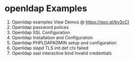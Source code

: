 # openldap Examples

1. Openldap examples View Demos @ https://goo.gl/by3cCI
2. Openldap password polices
3. Openldap SSL Configuration
4. Openldap Installation and Configuration
5. Openldap PHPLDAPADMIN setup and configuration
6. Openldap slapd TLS init def ctx failed
7. Openldap sasl interactive bind Invalid credentials
